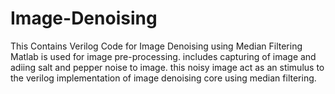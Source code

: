 # Image-Denoising
This Contains Verilog Code for Image Denoising using Median Filtering
Matlab is used for image pre-processing. includes capturing of image and adiing salt and pepper noise to image.
this noisy image act as an stimulus to the verilog implementation of image denoising core using median filtering.
